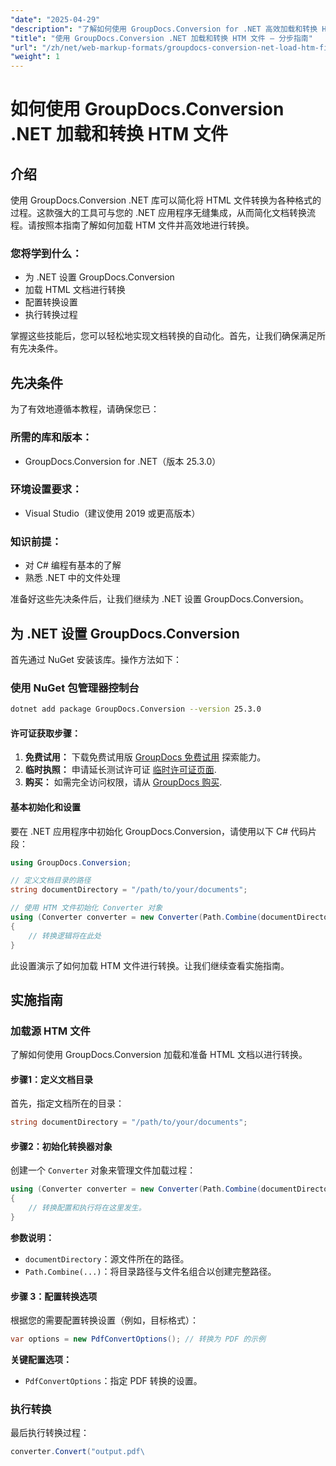 ```yaml
---
"date": "2025-04-29"
"description": "了解如何使用 GroupDocs.Conversion for .NET 高效加载和转换 HTML 文件。本指南涵盖设置、配置和实际应用。"
"title": "使用 GroupDocs.Conversion .NET 加载和转换 HTM 文件 — 分步指南"
"url": "/zh/net/web-markup-formats/groupdocs-conversion-net-load-htm-files/"
"weight": 1
---
```


# 如何使用 GroupDocs.Conversion .NET 加载和转换 HTM 文件

## 介绍

使用 GroupDocs.Conversion .NET 库可以简化将 HTML 文件转换为各种格式的过程。这款强大的工具可与您的 .NET 应用程序无缝集成，从而简化文档转换流程。请按照本指南了解如何加载 HTM 文件并高效地进行转换。

### 您将学到什么：
- 为 .NET 设置 GroupDocs.Conversion
- 加载 HTML 文档进行转换
- 配置转换设置
- 执行转换过程

掌握这些技能后，您可以轻松地实现文档转换的自动化。首先，让我们确保满足所有先决条件。

## 先决条件

为了有效地遵循本教程，请确保您已：

### 所需的库和版本：
- GroupDocs.Conversion for .NET（版本 25.3.0）
  

### 环境设置要求：
- Visual Studio（建议使用 2019 或更高版本）

### 知识前提：
- 对 C# 编程有基本的了解
- 熟悉 .NET 中的文件处理

准备好这些先决条件后，让我们继续为 .NET 设置 GroupDocs.Conversion。

## 为 .NET 设置 GroupDocs.Conversion

首先通过 NuGet 安装该库。操作方法如下：

### 使用 NuGet 包管理器控制台
```bash
dotnet add package GroupDocs.Conversion --version 25.3.0
```

#### 许可证获取步骤：
1. **免费试用：** 下载免费试用版 [GroupDocs 免费试用](https://releases.groupdocs.com/conversion/net/) 探索能力。
2. **临时执照：** 申请延长测试许可证 [临时许可证页面](https://purchase。groupdocs.com/temporary-license/).
3. **购买：** 如需完全访问权限，请从 [GroupDocs 购买](https://purchase。groupdocs.com/buy).

#### 基本初始化和设置

要在 .NET 应用程序中初始化 GroupDocs.Conversion，请使用以下 C# 代码片段：

```csharp
using GroupDocs.Conversion;

// 定义文档目录的路径
string documentDirectory = "/path/to/your/documents";

// 使用 HTM 文件初始化 Converter 对象
using (Converter converter = new Converter(Path.Combine(documentDirectory, "sample.htm")))
{
    // 转换逻辑将在此处
}
```

此设置演示了如何加载 HTM 文件进行转换。让我们继续查看实施指南。

## 实施指南

### 加载源 HTM 文件

了解如何使用 GroupDocs.Conversion 加载和准备 HTML 文档以进行转换。

#### 步骤1：定义文档目录
首先，指定文档所在的目录：

```csharp
string documentDirectory = "/path/to/your/documents";
```

#### 步骤2：初始化转换器对象
创建一个 `Converter` 对象来管理文件加载过程：

```csharp
using (Converter converter = new Converter(Path.Combine(documentDirectory, "sample.htm")))
{
    // 转换配置和执行将在这里发生。
}
```

**参数说明：**
- `documentDirectory`：源文件所在的路径。
- `Path.Combine(...)`：将目录路径与文件名组合以创建完整路径。

#### 步骤 3：配置转换选项
根据您的需要配置转换设置（例如，目标格式）：

```csharp
var options = new PdfConvertOptions(); // 转换为 PDF 的示例
```

**关键配置选项：**
- `PdfConvertOptions`：指定 PDF 转换的设置。

### 执行转换
最后执行转换过程：

```csharp
converter.Convert("output.pdf\